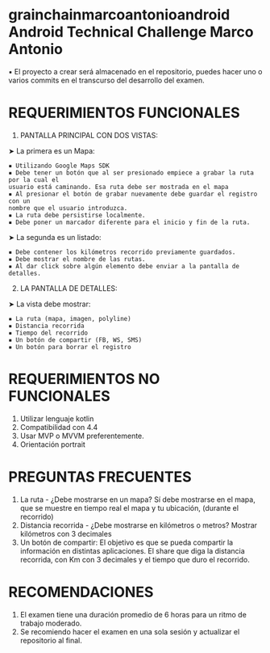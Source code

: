 grainchainmarcoantonioandroid
Android Technical Challenge Marco Antonio
====================
▪ El proyecto a crear será almacenado en el repositorio, puedes hacer uno o varios 
commits en el transcurso del desarrollo del examen. 

REQUERIMIENTOS FUNCIONALES 
====================
 1. PANTALLA PRINCIPAL CON DOS VISTAS: 
 
  ➤ La primera es un Mapa: 
  
    ▪ Utilizando Google Maps SDK 
    ▪ Debe tener un botón que al ser presionado empiece a grabar la ruta por la cual el 
    usuario está caminando. Esa ruta debe ser mostrada en el mapa 
    ▪ Al presionar el botón de grabar nuevamente debe guardar el registro con un 
    nombre que el usuario introduzca. 
    ▪ La ruta debe persistirse localmente. 
    ▪ Debe poner un marcador diferente para el inicio y fin de la ruta. 

  ➤ La segunda es un listado: 
  
    ▪ Debe contener los kilómetros recorrido previamente guardados.  
    ▪ Debe mostrar el nombre de las rutas. 
    ▪ Al dar click sobre algún elemento debe enviar a la pantalla de detalles. 

2. LA PANTALLA DE DETALLES: 
 
  ➤ La vista debe mostrar:  
  
    ▪ La ruta (mapa, imagen, polyline)
    ▪ Distancia recorrida  
    ▪ Tiempo del recorrido 
    ▪ Un botón de compartir (FB, WS, SMS)  
    ▪ Un botón para borrar el registro 
 
REQUERIMIENTOS NO FUNCIONALES
=====================
  1. Utilizar lenguaje kotlin 
  2. Compatibilidad con 4.4 
  3. Usar MVP o MVVM preferentemente. 
  4. Orientación portrait 

PREGUNTAS FRECUENTES
====================
  1. La ruta - ¿Debe mostrarse en un mapa? 
   Sí debe mostrarse en el mapa, que se muestre en tiempo real el mapa y tu ubicación, 
  (durante el recorrido) 
  2. Distancia recorrida - ¿Debe mostrarse en kilómetros o metros? 
  Mostrar kilómetros con 3 decimales 
  3. Un botón de compartir: 
  El objetivo es que se pueda compartir la información en distintas aplicaciones. El share 
  que diga la distancia recorrida, con Km con 3 decimales y el tiempo que duro el recorrido. 

 
RECOMENDACIONES
====================
  1. El examen tiene una duración promedio de 6 horas para un ritmo de trabajo moderado. 
  2. Se recomiendo hacer el examen en una sola sesión y actualizar el repositorio al final. 


 
 
